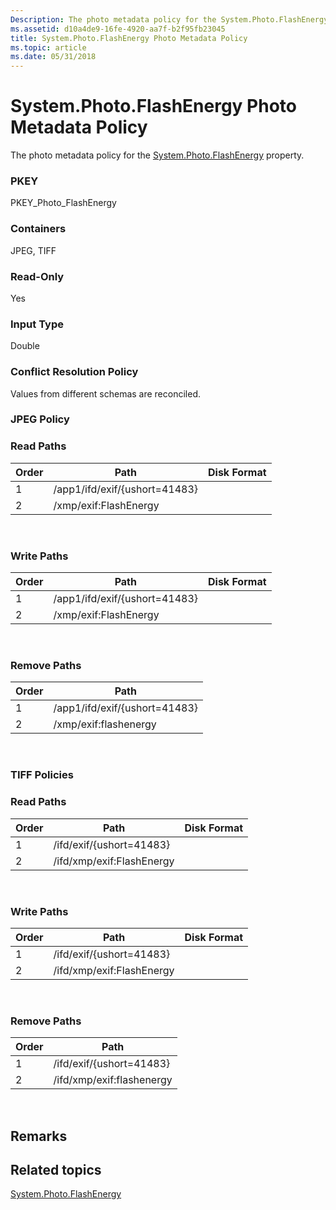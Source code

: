 ```yaml
---
Description: The photo metadata policy for the System.Photo.FlashEnergy property.
ms.assetid: d10a4de9-16fe-4920-aa7f-b2f95fb23045
title: System.Photo.FlashEnergy Photo Metadata Policy
ms.topic: article
ms.date: 05/31/2018
---
```


# System.Photo.FlashEnergy Photo Metadata Policy

The photo metadata policy for the [System.Photo.FlashEnergy](https://msdn.microsoft.com/en-us/library/bb760447(VS.85).aspx) property.

### PKEY

PKEY\_Photo\_FlashEnergy

### Containers

JPEG, TIFF

### Read-Only

Yes

### Input Type

Double

### Conflict Resolution Policy

Values from different schemas are reconciled.

### JPEG Policy

### Read Paths



| Order | Path                          | Disk Format |
|-------|-------------------------------|-------------|
| 1     | /app1/ifd/exif/{ushort=41483} |             |
| 2     | /xmp/exif:FlashEnergy         |             |



 

### Write Paths



| Order | Path                          | Disk Format |
|-------|-------------------------------|-------------|
| 1     | /app1/ifd/exif/{ushort=41483} |             |
| 2     | /xmp/exif:FlashEnergy         |             |



 

### Remove Paths



| Order | Path                          |
|-------|-------------------------------|
| 1     | /app1/ifd/exif/{ushort=41483} |
| 2     | /xmp/exif:flashenergy         |



 

### TIFF Policies

### Read Paths



| Order | Path                      | Disk Format |
|-------|---------------------------|-------------|
| 1     | /ifd/exif/{ushort=41483}  |             |
| 2     | /ifd/xmp/exif:FlashEnergy |             |



 

### Write Paths



| Order | Path                      | Disk Format |
|-------|---------------------------|-------------|
| 1     | /ifd/exif/{ushort=41483}  |             |
| 2     | /ifd/xmp/exif:FlashEnergy |             |



 

### Remove Paths



| Order | Path                      |
|-------|---------------------------|
| 1     | /ifd/exif/{ushort=41483}  |
| 2     | /ifd/xmp/exif:flashenergy |



 

## Remarks

## Related topics

<dl> <dt>

[System.Photo.FlashEnergy](https://msdn.microsoft.com/en-us/library/bb760447(VS.85).aspx)
</dt> </dl>

 

 



